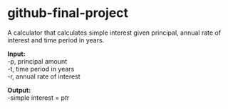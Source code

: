# github-final-project

A calculator that calculates simple interest given principal, annual rate of interest and time period in years.

**Input:**\
   	-p, principal amount\
   	-t, time period in years\
   	-r, annual rate of interest
  
**Output:**\
   	-simple interest = p*t*r

